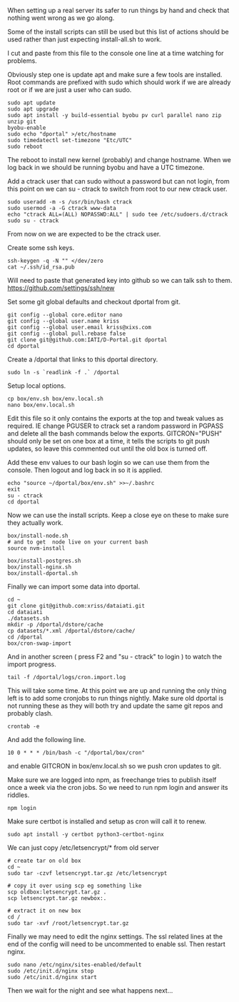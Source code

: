 When setting up a real server its safer to run things by hand and check 
that nothing went wrong as we go along.

Some of the install scripts can still be used but this list of actions 
should be used rather than just expecting install-all.sh to work.

I cut and paste from this file to the console one line at a time 
watching for problems.

Obviously step one is update apt and make sure a few tools are 
installed. Root commands are prefixed with sudo which should work if we 
are already root or if we are just a user who can sudo.

	sudo apt update
	sudo apt upgrade
	sudo apt install -y build-essential byobu pv curl parallel nano zip unzip git
	byobu-enable
	sudo echo "dportal" >/etc/hostname
	sudo timedatectl set-timezone "Etc/UTC"
	sudo reboot

The reboot to install new kernel (probably) and change hostname. When 
we log back in we should be running byobu and have a UTC timezone.

Add a ctrack user that can sudo without a password but can not login, 
from this point on we can su - ctrack to switch from root to our new 
ctrack user.

	sudo useradd -m -s /usr/bin/bash ctrack
 	sudo usermod -a -G ctrack www-data
	echo "ctrack ALL=(ALL) NOPASSWD:ALL" | sudo tee /etc/sudoers.d/ctrack
	sudo su - ctrack

From now on we are expected to be the ctrack user.

Create some ssh keys.

	ssh-keygen -q -N "" </dev/zero
	cat ~/.ssh/id_rsa.pub

Will need to paste that generated key into github so we can talk ssh to 
them. https://github.com/settings/ssh/new

Set some git global defaults and checkout dportal from git.

	git config --global core.editor nano
	git config --global user.name kriss
	git config --global user.email kriss@xixs.com
	git config --global pull.rebase false
	git clone git@github.com:IATI/D-Portal.git dportal
	cd dportal

Create a /dportal that links to this dportal directory.

	sudo ln -s `readlink -f .` /dportal

Setup local options.

	cp box/env.sh box/env.local.sh
	nano box/env.local.sh

Edit this file so it only contains the exports at the top and tweak 
values as required. IE change PGUSER to ctrack set a random password in 
PGPASS and delete all the bash commands below the exports. 
GITCRON="PUSH" should only be set on one box at a time, it tells the 
scripts to git push updates, so leave this commented out until the old 
box is turned off.

Add these env values to our bash login so we can use them from the 
console. Then logout and log back in so it is applied.

	echo "source ~/dportal/box/env.sh" >>~/.bashrc
	exit
	su - ctrack
	cd dportal

Now we can use the install scripts. Keep a close eye on these to make 
sure they actually work.

	box/install-node.sh
	# and to get  node live on your current bash
	source nvm-install
	
	box/install-postgres.sh
	box/install-nginx.sh
	box/install-dportal.sh

Finally we can import some data into dportal.

	cd ~
	git clone git@github.com:xriss/dataiati.git
	cd dataiati
	./datasets.sh
	mkdir -p /dportal/dstore/cache
	cp datasets/*.xml /dportal/dstore/cache/
	cd /dportal
	box/cron-swap-import

And in another screen ( press F2 and "su - ctrack" to login ) to watch 
the import progress.

	tail -f /dportal/logs/cron.import.log
	
This will take some time. At this point we are up and running the only 
thing left is to add some cronjobs to run things nightly. Make sure old 
dportal is not running these as they will both try and update the same 
git repos and probably clash.

	crontab -e

And add the following line.

	10 0 * * * /bin/bash -c "/dportal/box/cron"

and enable GITCRON in box/env.local.sh so we push cron updates to git.

Make sure we are logged into npm, as freechange tries to publish itself 
once a week via the cron jobs. So we need to run npm login and answer 
its riddles.

	npm login

Make sure certbot is installed and setup as cron will call it to renew.

	sudo apt install -y certbot python3-certbot-nginx

We can just copy /etc/letsencrypt/* from old server 

	# create tar on old box
	cd ~
	sudo tar -czvf letsencrypt.tar.gz /etc/letsencrypt

	# copy it over using scp eg something like
	scp oldbox:letsencrypt.tar.gz .
	scp letsencrypt.tar.gz newbox:.
	
	# extract it on new box
	cd /
	sudo tar -xvf /root/letsencrypt.tar.gz

Finally we may need to edit the nginx settings. The ssl related lines 
at the end of the config will need to be uncommented to enable ssl. 
Then restart nginx.

	sudo nano /etc/nginx/sites-enabled/default
	sudo /etc/init.d/nginx stop
	sudo /etc/init.d/nginx start

Then we wait for the night and see what happens next...

